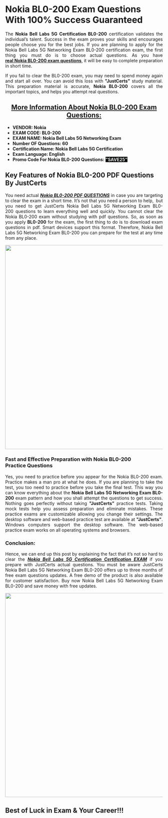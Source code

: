 <h1><strong>Nokia BL0-200 Exam Questions With 100% Success Guaranteed</strong></h1>

<p style="text-align: justify;">The <strong>Nokia Bell Labs 5G Certification BL0-200</strong> certification validates the individual’s talent. Success in the exam proves your skills and encourages people choose you for the best jobs. If you are planning to apply for the Nokia Bell Labs 5G Networking Exam BL0-200 certification exam, the first thing you must do is to choose actual questions. As you have <strong><a href="https://www.justcerts.com/nokia/bl0-200-practice-questions.html">real Nokia BL0-200 exam questions</a></strong>, it will be easy to complete preparation in short time.</p>

<p style="text-align: justify;">If you fail to clear the BL0-200 exam, you may need to spend money again and start all over. You can avoid this loss with <strong>"JustCerts"</strong> study material. This preparation material is accurate, <strong>Nokia BL0-200</strong> covers all the important topics, and helps you attempt real questions.</p>

<h2 style="text-align: center;"><u><strong>More Information About Nokia BL0-200 Exam Questions:</strong></u></h2>

<ul>
	<li><strong>VENDOR: Nokia</strong></li>
	<li><strong>EXAM CODE: BL0-200</strong></li>
	<li><strong>EXAM NAME: Nokia Bell Labs 5G Networking Exam</strong></li>
	<li><strong>Number OF Questions: 60</strong></li>
	<li><strong>Certification Name: Nokia Bell Labs 5G Certification</strong></li>
	<li><strong>Exam Language: </strong><strong>English</strong></li>
	<li><strong>Promo Code For Nokia BL0-200 Questions: <span style="color:#ecf0f1;"><span style="background-color:#000000;">"SAVE25"</span></span></strong></li>
</ul>

<h2><strong>Key Features of Nokia BL0-200 PDF Questions By JustCerts</strong></h2>

<p style="text-align: justify;">You need actual <a href="https://www.justcerts.com/nokia/bl0-200-practice-questions.html"><strong><em>Nokia BL0-200 PDF QUESTIONS</em></strong></a> in case you are targeting to clear the exam in a short time. It’s not that you need a person to help,  but you need to get JustCerts Nokia Bell Labs 5G Networking Exam BL0-200 questions to learn everything well and quickly. You cannot clear the Nokia BL0-200 exam without studying with pdf questions. So, as soon as you apply <strong> BL0-200</strong> for the exam, the first thing to do is to download exam questions in pdf. Smart devices support this format. Therefore, Nokia Bell Labs 5G Networking Exam BL0-200 you can prepare for the test at any time from any place.</p>

<center><img alt="NokiaBL0-200 Exam Dumps" src="https://media.licdn.com/dms/image/D4D12AQFLBHBOgfG3wQ/article-cover_image-shrink_720_1280/0/1677478644610?e=2147483647&v=beta&t=L7VPIEZ9ZC7OqvyRIoUw3twGnWrZNdIXwPmPcZVT_KI" style="height: 650px; width: 1200px;" /></center>

<h3><strong>Fast and Effective Preparation with Nokia BL0-200 Practice Questions </strong></h3>

<p style="text-align: justify;">Yes, you need to practice before you appear for the Nokia BL0-200 exam. Practice makes a man pro at what he does. If you are planning to take the test, you too need to practice before you take the final test. This way you can know everything about the <strong>Nokia Bell Labs 5G Networking Exam BL0-200</strong> exam pattern and how you shall attempt the questions to get success. Nothing goes perfectly without taking <strong>"JustCerts"</strong> practice tests. Taking mock tests help you assess preparation and eliminate mistakes. These practice exams are customizable allowing you change their settings. The desktop software and web-based practice test are available at <strong>"JustCerts"</strong>. Windows computers support the desktop software. The web-based practice exam works on all operating systems and browsers.</p>

<h3><strong>Conclusion:</strong></h3>

<p style="text-align: justify;">Hence, we can end up this post by explaining the fact that it’s not so hard to clear the <a href="https://www.justcerts.com/nokia/nokia-bell-labs-5g-certification-exams.html"><strong><em>Nokia Bell Labs 5G Certification Certification EXAM</em></strong></a> if you prepare with JustCerts actual questions. You must be aware JustCerts Nokia Bell Labs 5G Networking Exam BL0-200 offers up to three months of free exam questions updates. A free demo of the product is also available for customer satisfaction. Buy now Nokia Bell Labs 5G Networking Exam BL0-200 and save money with free updates.</p>

<center><img alt="NokiaBL0-200 Exam Dumps" src="https://i.imgur.com/ILNYM6U.jpg" style="height: 650px; width: 1200px;" /></center>

<h2 style="text-align: justify;"><strong>Best of Luck in Exam & Your Career!!!</strong></h2>
